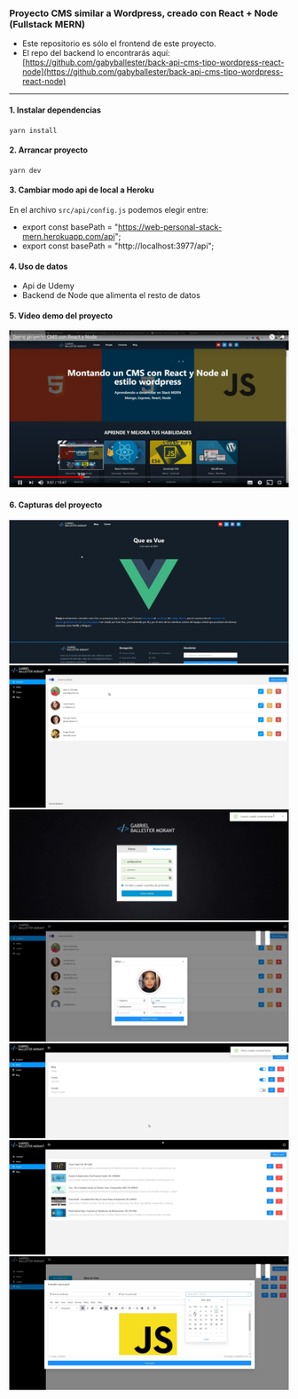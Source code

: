 ### Proyecto CMS similar a Wordpress, creado con React + Node (Fullstack MERN)

- Este repositorio es sólo el frontend de este proyecto.
- El repo del backend lo encontrarás aquí:  
[https://github.com/gabyballester/back-api-cms-tipo-wordpress-react-node](https://github.com/gabyballester/back-api-cms-tipo-wordpress-react-node)

***
#### 1. Instalar dependencias
`yarn install`
#### 2. Arrancar proyecto
`yarn dev`
#### 3. Cambiar modo api de local a Heroku
En el archivo  `src/api/config.js` podemos elegir entre:
- export const basePath = "https://web-personal-stack-mern.herokuapp.com/api";
- export const basePath = "http://localhost:3977/api";
#### 4. Uso de datos
- Api de Udemy
- Backend de Node que alimenta el resto de datos
#### 5. Video demo del proyecto
[![Proyecto CMS](screenshots/shot1.jpg)](https://youtu.be/ZzGPTRsC9TY)
#### 6. Capturas del proyecto
![Capturas de pantalla 1 del Ecommerce Panel](screenshots/shot2.jpg)
![Capturas de pantalla 1 del Ecommerce Panel](screenshots/shot3.jpg)
![Capturas de pantalla 1 del Ecommerce Panel](screenshots/shot4.jpg)
![Capturas de pantalla 1 del Ecommerce Panel](screenshots/shot5.jpg)
![Capturas de pantalla 1 del Ecommerce Panel](screenshots/shot6.jpg)
![Capturas de pantalla 1 del Ecommerce Panel](screenshots/shot7.jpg)
![Capturas de pantalla 1 del Ecommerce Panel](screenshots/shot8.jpg)

